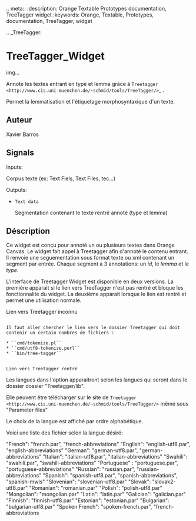 .. meta::
   :description: Orange Textable Prototypes documentation, TreeTagger 
                 widget
   :keywords: Orange, Textable, Prototypes, documentation, TreeTagger,
              widget

.. _TreeTagger:

TreeTagger_Widget
=================

img...

Annote les textes entrant en type et lemma grâce à `Treetagger 
<http://www.cis.uni-muenchen.de/~schmid/tools/TreeTagger/>`_ .

Permet la lemmatisation et l'étiquetage morphosyntaxique d'un texte.

Auteur
------

Xavier Barros

Signals
-------

Inputs: 

   Corpus texte (ex: Text Fiels, Text Files, tec...)

Outputs:

* ``Text data``

  Segmentation contenant le texte rentré annoté (type et lemma)

Déscription
-----------

Ce widget est conçu pour annoté un ou plusieurs textes dans Orange Canvas. 
Le widget fait appel à Treetagger afin d'annoté le contenu entrant.
Il renvoie une seguementation sous format texte ou xml contenant un segment par entrée.
Chaque segment a 3 annotations: un *id*, le *lemma* et le *type*.

L'interface de Treetagger Widget est disponible en deux versions.
La première apparait si le lien vers TreeTagger n'est pas rentré et bloque les fonctionnalité du widget.
La deuxième apparait lorsque le lien est rentré et permet une utilisation normale.

Lien vers Treetagger inconnu
~~~~~~~~~~~~~~~

Il faut aller chercher le lien vers le dossier Treetagger qui doit contenir un certain nombres de fichiers :

* ``cmd/tokenize.pl``
* ``cmd/utf8-tokenize.perl``
* ``bin/tree-tagger``


Lien vers Treetagger rentré
~~~~~~~~~~~~~~~~~~~~~~~~~~~

Les langues dans l'option apparaitront selon les langues qui seront dans le dossier dossier "Treetagger/lib".

Elle peuvent être télécharger sur le site de `Treetagger <http://www.cis.uni-muenchen.de/~schmid/tools/TreeTagger/>` même sous "Parameter files"

Le choix de la langue est affiché par ordre alphabétique.

Voici une liste des fichier selon la langue désiré:

"French": "french.par", "french-abbreviations"
"English": "english-utf8.par", "english-abbreviations"
"German": "german-utf8.par", "german-abbreviations"
"Italian": "italian-utf8.par", "italian-abbreviations"
"Swahili": "swahili.par", "swahili-abbreviations"
"Portuguese" : "portuguese.par", "portuguese-abbreviations"
"Russian": "russian.par", "russian-abbreviations"
"Spanish": "spanish-utf8.par", "spanish-abbreviations", "spanish-mwls"
"Slovenian": "slovenian-utf8.par"
"Slovak": "slovak2-utf8.par"
"Romanian": "romanian.par"
"Polish": "polish-utf8.par"
"Mongolian": "mongolian.par"
"Latin": "latin.par"
"Galician": "galician.par"
"Finnish": "finnish-utf8.par"
"Estonian": "estonian.par"
"Bulgarian": "bulgarian-utf8.par"
"Spoken French": "spoken-french.par", "french-abbreviations


